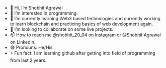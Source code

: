 - 👋 Hi, I’m Shobhit Agrawal
- 👀 I’m interested in programming.
- 🌱 I’m currently learning Web3 based technologies and currently working to learn blockchain and practicing basics of web development again.
- 💞️ I’m looking to collaborate on some live projects.
- 📫 How to reach me @shobhit_20_04 on Instagram or @Shobhit Agrawal on Linkedin.
- 😄 Pronouns: He/His
- ⚡ Fun fact: I am learning github after getting into field of programming from last 2 years.

<!---
Shobhit-20-04/Shobhit-20-04 is a ✨ special ✨ repository because its `README.md` (this file) appears on your GitHub profile.
You can click the Preview link to take a look at your changes.
--->

